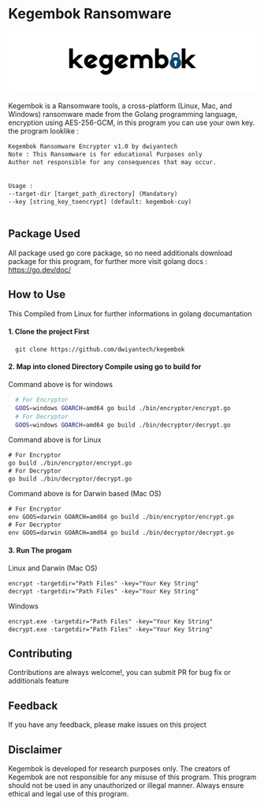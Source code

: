 # Kegembok Ransomware

<p align="center">

<img src="/assets/img/kegembok_logo.png" width="500">

</p>

Kegembok is a Ransomware tools, a cross-platform (Linux, Mac, and Windows) ransomware made from the Golang programming language, encryption using AES-256-GCM, in this program you can use your own key.
the program looklike :
```
Kegembok Ransomware Encryptor v1.0 by dwiyantech 
Note : This Ransomware is for educational Purposes only
Author not responsible for any consequences that may occur.


Usage : 
--target-dir [target_path_directory] (Mandatory)
--key [string_key_toencrypt] (default: kegembok-cuy)


```
## Package Used
All package used go core package, so no need additionals download package for this program, for further more visit golang docs : https://go.dev/doc/
## How to Use
This Compiled from Linux for further informations in golang documantation  
#### 1. Clone the project First

```
  git clone https://github.com/dwiyantech/kegembok
```
#### 2. Map into cloned Directory Compile using go to build for
Command above is for windows
```bash 
  # For Encryptor 
  GOOS=windows GOARCH=amd64 go build ./bin/encryptor/encrypt.go
  # For Decryptor 
  GOOS=windows GOARCH=amd64 go build ./bin/decryptor/decrypt.go
```
Command above is for Linux
```
# For Encryptor 
go build ./bin/encryptor/encrypt.go
# For Decryptor 
go build ./bin/decryptor/decrypt.go
```
Command above is for Darwin based (Mac OS)

```
# For Encryptor 
env GOOS=darwin GOARCH=amd64 go build ./bin/encryptor/encrypt.go
# For Decryptor 
env GOOS=darwin GOARCH=amd64 go build ./bin/decryptor/decrypt.go
```
#### 3. Run The progam
Linux and Darwin (Mac OS)
```
encrypt -targetdir="Path Files" -key="Your Key String"
decrypt -targetdir="Path Files" -key="Your Key String"
```
Windows
```
encrypt.exe -targetdir="Path Files" -key="Your Key String"
decrypt.exe -targetdir="Path Files" -key="Your Key String"

```

## Contributing

Contributions are always welcome!, you can submit PR for bug fix or additionals feature

## Feedback

If you have any feedback, please make issues on this project


## Disclaimer
Kegembok is developed for research purposes only. The creators of Kegembok are not responsible for any misuse of this program. This program should not be used in any unauthorized or illegal manner. Always ensure ethical and legal use of this program.

